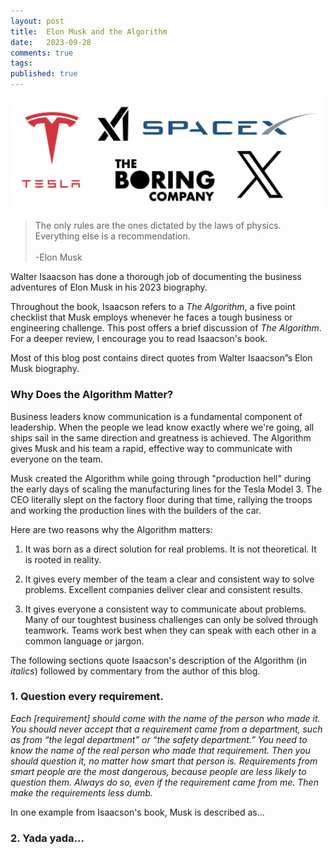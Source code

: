 ```yaml
---
layout: post
title:  Elon Musk and the Algorithm
date:   2023-09-28
comments: true
tags: 
published: true
---
```


<a href="/blog/2023/09/28/elon-musk-and-the-algorithm/"><img src="/images/elon_musk_algorithm.png" width="500" alt="Elon Musk and the Algorithm" title="Elon Musk and the Algorithm" /></a>

>The only rules are the ones dictated by the laws of physics. Everything else is a recommendation.<br/>&nbsp;<br/>-Elon Musk

Walter Isaacson has done a thorough job of documenting the business adventures of Elon Musk in his 2023 biography.

Throughout the book, Isaacson refers to a _The Algorithm_, a five point checklist that Musk employs whenever he faces a tough business or engineering challenge. This post offers a brief discussion of _The Algorithm_. For a deeper review, I encourage you to read Isaacson's book.

<!--more-->

Most of this blog post contains direct quotes from Walter Isaacson”s Elon Musk biography. 

### Why Does the Algorithm Matter?

Business leaders know communication is a fundamental component of leadership. When the people we lead know exactly where we're going, all ships sail in the same direction and greatness is achieved. The Algorithm gives Musk and his team a rapid, effective way to communicate with everyone on the team.

Musk created the Algorithm while going through "production hell" during the early days of scaling the manufacturing lines for the Tesla Model 3. The CEO literally slept on the factory floor during that time, rallying the troops and working the production lines with the builders of the car. 

Here are two reasons why the Algorithm matters:

1. It was born as a direct solution for real problems. It is not theoretical. It is rooted in reality.

2. It gives every member of the team a clear and consistent way to solve problems. Excellent companies deliver clear and consistent results.

3. It gives everyone a consistent way to communicate about problems. Many of our toughtest business challenges can only be solved through teamwork. Teams work best when they can speak with each other in a common language or jargon.

The following sections quote Isaacson's description of the Algorithm (in _italics_) followed by commentary from the author of this blog.

### 1. Question every requirement. 

_Each [requirement] should come with the name of the person who made it. You should never accept that a requirement came from a department, such as from “the legal department” or “the safety department.” You need to know the name of the real person who made that requirement. Then you should question it, no matter how smart that person is. Requirements from smart people are the most dangerous, because people are less likely to question them. Always do so, even if the requirement came from me. Then make the requirements less dumb._

In one example from Isaacson's book, Musk is described as...


### 2. Yada yada...


